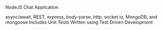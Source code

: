 NodeJS Chat Application

async/await, REST, express, body-parse, http, socket.io, MongoDB, and mongoose
Includes Unit Tests 
Written using Test Driven Development